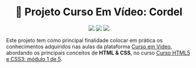 <h1 align="center">📘 Projeto Curso Em Vídeo: Cordel</h1>

<p align="center">
  <img src="https://img.shields.io/badge/Feito%20com-HTML&CSS-violet?style=flat" />
  <img src="https://img.shields.io/badge/Status-Concluído-blueviolet" />
  <img src="https://img.shields.io/badge/Estudo-CursoEmVídeo-blue" />
</p>

Este projeto tem como principal finalidade colocar em prática os conhecimentos adquiridos nas aulas da plataforma [Curso em Vídeo](https://www.cursoemvideo.com/), abordando os principais conceitos de **HTML & CSS**, no curso [Curso HTML5 e CSS3: módulo 1 de 5](https://www.cursoemvideo.com/curso/html5-css3-modulo1/). 
